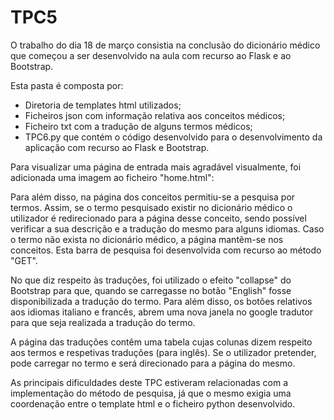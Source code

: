 # TPC5

O trabalho do dia 18 de março consistia na conclusão do dicionário médico que começou a ser desenvolvido na aula com recurso ao Flask e ao Bootstrap.

Esta pasta é composta por:
<ul>
<li>Diretoria de templates html utilizados;</li>
<li>Ficheiros json com informação relativa aos conceitos médicos;</li>
<li>Ficheiro txt com a tradução de alguns termos médicos;</li>
<li>TPC6.py que contém o código desenvolvido para o desenvolvimento da aplicação com recurso ao Flask e Bootstrap.</li>
</ul>

Para visualizar uma página de entrada mais agradável visualmente, foi adicionada uma imagem ao ficheiro "home.html":



Para além disso, na página dos conceitos permitiu-se a pesquisa por termos. Assim, se o termo pesquisado existir no dicionário médico o utilizador é redirecionado para a página desse conceito, sendo possível verificar a sua descrição e a tradução do mesmo para alguns idiomas. Caso o termo não exista no dicionário médico, a página mantêm-se nos conceitos.
Esta barra de pesquisa foi desenvolvida com recurso ao método "GET".



No que diz respeito às traduções, foi utilizado o efeito "collapse" do Bootstrap para que, quando se carregasse no botão "English" fosse disponibilizada a tradução do termo. Para além disso, os botões relativos aos idiomas italiano e francês, abrem uma nova janela no google tradutor para que seja realizada a tradução do termo.



A página das traduções contêm uma tabela cujas colunas dizem respeito aos termos e respetivas traduções (para inglês). Se o utilizador pretender, pode carregar no termo e será direcionado para a página do mesmo.



As principais dificuldades deste TPC estiveram relacionadas com a implementação do método de pesquisa, já que o mesmo exigia uma coordenação entre o template html e o ficheiro python desenvolvido.